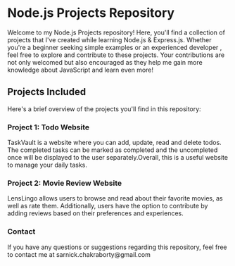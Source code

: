 <h1>Node.js Projects Repository</h1>
<p>Welcome to my Node.js Projects repository! Here, you'll find a collection of projects that I've created while learning Node.js & Express.js. Whether you're a beginner seeking simple examples or an experienced developer , feel free to explore and contribute to these projects. Your contributions are not only welcomed but also encouraged as they help me gain more knowledge about JavaScript and learn even more!</p>


<h2>Projects Included</h2>
<p>Here's a brief overview of the projects you'll find in this repository:</p>

<h3>Project 1: Todo Website </h3>
<p>TaskVault is a website where you can add, update, read and delete todos. The completed tasks can be marked as completed and the uncompleted once will be displayed to the user separately.Overall, this is a useful website to manage your daily tasks.</p>

<h3>Project 2: Movie Review Website </h3>
<p>LensLingo allows users to browse and read about their favorite movies, as well as rate them. Additionally, users have the option to contribute by adding reviews based on their preferences and experiences.</p>


<h3>Contact</h3>
<p>If you have any questions or suggestions regarding this repository, feel free to contact me at sarnick.chakraborty@gmail.com</p>

